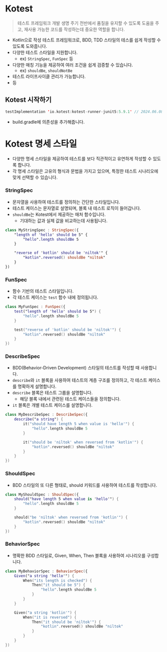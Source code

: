 # Kotest
> 테스트 프레임워크 개발 생명 주기 전반에서 품질을 유지할 수 있도록 도움을 주고, 재사용 가능한 코드를 작성하는데 중요한 역할을 합니다.
- Kotlin으로 작성 테스트 프레임워크로, BDD, TDD 스타일의 테스를 쉽게 작성할 수 있도록 도와줍니다.
- 다양한 테스트 스타일을 지원합니다.
  - ex) `StringSpec`, `FunSpec` 등
- 다양한 매칭 기능을 제공하여 여러 조건을 쉽게 검증할 수 있습니다.
  - ex) `shouldBe`, `shouldNotBe`
- 테스트 라이프사이클 관리가 가능합니다.
- 등

## Kotest 시작하기
```kotlin
testImplementation 'io.kotest:kotest-runner-junit5:5.9.1' // 2024.06.08 기준 최신버전
```
- build.gradle에 의존성을 추가해줍니다.

# Kotest 명세 스타일
- 다양한 명세 스타일을 제공하여 테스트를 보다 직관적이고 유연하게 작성할 수 있도록 합니다.
-  각 명세 스타일은 고유의 형식과 문법을 가지고 있으며, 특정한 테스트 시나리오에 맞게 선택할 수 있습니다.

### StringSpec
- 문자열을 사용하여 테스트를 정의하는 간단한 스타일입니다.
- 테스트 케이스는 문자열로 설명되며, 블록 내 테스트 로직이 들어갑니다.
- `shouldBe`는 Kotest에서 제공하는 매처 함수입니다.
  - 기대하는 값과 실제 값을 비교하는데 사용됩니다.

```kotlin
class MyStringSpec : StringSpec({
    "length of 'hello' should be 5" {
        "hello".length shouldBe 5
    }

    "reverse of 'kotlin' should be 'niltok'" {
        "kotlin".reversed() shouldBe "niltok"
    }
})
```
### FunSpec
- 함수 기반의 테스트 스타일입니다.
- 각 테스트 케이스는 `test` 함수 내에 정의됩니다.

```kotlin
class MyFunSpec : FunSpec({
    test("length of 'hello' should be 5") {
        "hello".length shouldBe 5
    }

    test("reverse of 'kotlin' should be 'niltok'") {
        "kotlin".reversed() shouldBe "niltok"
    }
})
```
### DescribeSpec
- BDD(Behavior-Driven Development) 스타일의 테스트를 작성할 때 사용합니다.
- `describe`와 `it` 블록을 사용하여 테스트의 계층 구조를 정의하고, 각 테스트 케이스를 명확하게 설명합니다.
- `describe` 블록은 테스트 그룹을 설명합니다.
   - 해당 블록 내에서 관련된 테스트 케이스들을 정의합니다.
- `it` 블록은 개별 테스트 케이스를 설명합니다.
```kotlin
class MyDescribeSpec : DescribeSpec({
    describe("a string") {
        it("should have length 5 when value is 'hello'") {
            "hello".length shouldBe 5
        }

        it("should be 'niltok' when reversed from 'kotlin'") {
            "kotlin".reversed() shouldBe "niltok"
        }
    }
})
```

### ShouldSpec
- BDD 스타일의 또 다른 형태로, should 키워드를 사용하여 테스트를 작성합니다.
```kotlin
class MyShouldSpec : ShouldSpec({
    should("have length 5 when value is 'hello'") {
        "hello".length shouldBe 5
    }

    should("be 'niltok' when reversed from 'kotlin'") {
        "kotlin".reversed() shouldBe "niltok"
    }
})
```

### BehaviorSpec
- 명확한 BDD 스타일로, Given, When, Then 블록을 사용하여 시나리오를 구성합니다.
```kotlin
class MyBehaviorSpec : BehaviorSpec({
    Given("a string 'hello'") {
        When("its length is checked") {
            Then("it should be 5") {
                "hello".length shouldBe 5
            }
        }
    }

    Given("a string 'kotlin'") {
        When("it is reversed") {
            Then("it should be 'niltok'") {
                "kotlin".reversed() shouldBe "niltok"
            }
        }
    }
})
```
